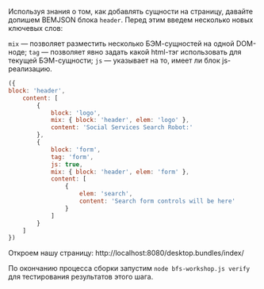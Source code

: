 Используя знания о том, как добавлять сущности на страницу, давайте допишем BEMJSON блока `header`. Перед этим введем несколько новых ключевых слов:

`mix` — позволяет разместить несколько БЭМ-сущностей на одной DOM-ноде;
`tag` — позволяет явно задать какой html-тэг использовать для текущей БЭМ-сущности;
`js`  — указывает на то, имеет ли блок js-реализацию.

```js
({
block: 'header',
    content: [
        {
            block: 'logo',
            mix: { block: 'header', elem: 'logo' },
            content: 'Social Services Search Robot:'
        },
        {
            block: 'form',
            tag: 'form',
            js: true,
            mix: { block: 'header', elem: 'form' },
            content: [
                {
                    elem: 'search',
                    content: 'Search form controls will be here'
                }
            ]
        }
    ]
})
```

Откроем нашу страницу: http://localhost:8080/desktop.bundles/index/

По окончанию процесса сборки запустим `node bfs-workshop.js verify` для тестирования результатов этого шага.
